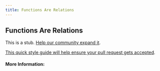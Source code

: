 ```yaml
---
title: Functions Are Relations
---
```


## Functions Are Relations

This is a stub. [Help our community expand it](https://github.com/freeCodeCamp/guide-articles/tree/master/articles/Math/Functions/Functions-Are-Relations/index.md).

[This quick style guide will help ensure your pull request gets accepted](https://github.com/freeCodeCamp/guide-articles/blob/master/README.md).

<!-- The article goes here, in GitHub-flavored Markdown. Feel free to add YouTube videos, images, and CodePen/JSBin embeds  -->

#### More Information:
<!-- Please add any articles you think might be helpful to read before writing the article -->


